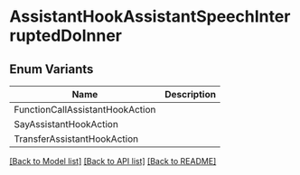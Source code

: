 # AssistantHookAssistantSpeechInterruptedDoInner

## Enum Variants

| Name | Description |
|---- | -----|
| FunctionCallAssistantHookAction |  |
| SayAssistantHookAction |  |
| TransferAssistantHookAction |  |

[[Back to Model list]](../README.md#documentation-for-models) [[Back to API list]](../README.md#documentation-for-api-endpoints) [[Back to README]](../README.md)


